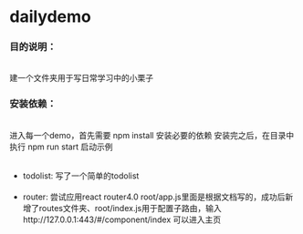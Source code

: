 # dailydemo
<h3>目的说明：</h3><br/>
建一个文件夹用于写日常学习中的小栗子<br/>
<h3>安装依赖：</h3><br/>
进入每一个demo，首先需要 npm install 安装必要的依赖 安装完之后，在目录中执行 npm run start 启动示例<br/>
<ul>
  <li>todolist: 写了一个简单的todolist</li>
  <li>router: 尝试应用react router4.0  root/app.js里面是根据文档写的，成功后新增了routes文件夹、root/index.js用于配置子路由，输入http://127.0.0.1:443/#/component/index 可以进入主页</li>
</ul>
